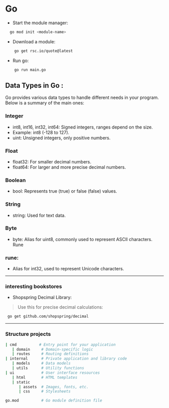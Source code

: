# Go

- Start the module manager:
```bash
  go mod init <module-name>
```
- Download a module:
```bash
    go get rsc.io/quote@latest
```
- Run go:
```bash
    go run main.go
```
## Data Types in Go :
  Go provides various data types to handle different needs in your program. Below is a summary of the main ones:
### Integer
- int8, int16, int32, int64: Signed integers, ranges depend on the size.
- Example: int8 (-128 to 127).
- uint: Unsigned integers, only positive numbers.
### Float
- float32: For smaller decimal numbers.
- float64: For larger and more precise decimal numbers.
### Boolean
- bool: Represents true (true) or false (false) values.
### String
- string: Used for text data.
### Byte
- byte: Alias for uint8, commonly used to represent ASCII characters.
Rune
### rune: 
- Alias for int32, used to represent Unicode characters.

----

### interesting bookstores
- Shopspring Decimal Library:
> Use this for precise decimal calculations:
```bash
 go get github.com/shopspring/decimal
```
----

### Structure projects

```bash
| cmd          # Entry point for your application
   | domain     # Domain-specific logic
   | routes     # Routing definitions
| internal      # Private application and library code
   | models     # Data models
   | utils      # Utility functions
| ui            # User interface resources
   | html       # HTML templates
   | static
      | assets  # Images, fonts, etc.
      | css     # Stylesheets

go.mod          # Go module definition file

```
